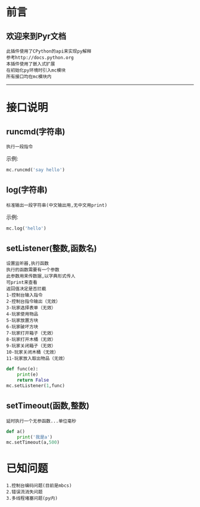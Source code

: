 # 前言
## 欢迎来到Pyr文档
	此插件使用了CPython的api来实现py解释
	参考http://docs.python.org
	本插件使用了嵌入式扩展
	在初始化py环境时引入mc模块
	所有接口均在mc模块内
***
# 接口说明
## runcmd(字符串)
	执行一段指令
示例:
```py
mc.runcmd('say hello')
```
## log(字符串)
	标准输出一段字符串(中文输出用,无中文用print)
示例:
```py
mc.log('hello')
```
## setListener(整数,函数名)
	设置监听器,执行函数
	执行的函数需要有一个参数
	此参数用来传数据,以字典形式传人
	可print来查看
	返回值决定是否拦截
	1-控制台输入指令
	2-控制台指令输出（无效）
	3-玩家选择表单（无效）
	4-玩家使用物品
	5-玩家放置方块
	6-玩家破坏方块
	7-玩家打开箱子（无效）
	8-玩家打开木桶（无效）
	9-玩家关闭箱子（无效）
	10-玩家关闭木桶（无效）
	11-玩家放入取出物品（无效）
```py
def func(e):
	print(e)
	return False
mc.setListener(1,func)
```
## setTimeout(函数,整数)
	延时执行一个无参函数...单位毫秒
```py
def a()
	print('我是a')
mc.setTimeout(a,500)
```
# 已知问题
	1.控制台编码问题(目前是mbcs)
	2.错误流消失问题
	3.多线程堵塞问题(py内)
